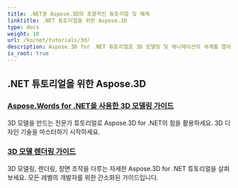 ```yaml
---
title: .NET용 Aspose.3D의 포괄적인 튜토리얼 및 예제
linktitle: .NET 튜토리얼을 위한 Aspose.3D
type: docs
weight: 10
url: /ko/net/tutorials/3d/
description: Aspose.3D for .NET 튜토리얼로 3D 모델링 및 애니메이션의 세계를 열어보세요. 렌더링에서 선형 압출까지, 프로젝트를 손쉽게 향상시키세요.
is_root: true
---
```


## .NET 튜토리얼을 위한 Aspose.3D
### [Aspose.Words for .NET을 사용한 3D 모델링 가이드](./guide-to-3d-modeling/)
3D 모델을 만드는 전문가 튜토리얼로 Aspose.3D for .NET의 힘을 활용하세요. 3D 디자인 기술을 마스터하기 시작하세요.
### [3D 모델 렌더링 가이드](./guide-to-rendering/)
3D 모델링, 렌더링, 장면 조작을 다루는 자세한 Aspose.3D for .NET 튜토리얼을 살펴보세요. 모든 레벨의 개발자를 위한 간소화된 가이드입니다.